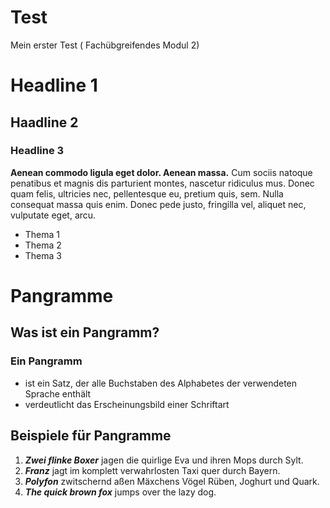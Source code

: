 # Test
Mein erster Test ( Fachübgreifendes Modul 2)
# Headline 1
## Haadline 2
### Headline 3

**Aenean commodo ligula eget dolor. Aenean massa.** Cum sociis natoque penatibus et magnis dis parturient montes, nascetur ridiculus mus. Donec quam felis, ultricies nec, pellentesque eu, pretium quis, sem. Nulla consequat massa quis enim. Donec pede justo, fringilla vel, aliquet nec, vulputate eget, arcu.

- Thema 1
- Thema 2
- Thema 3

# Pangramme
## Was ist ein Pangramm?
### Ein Pangramm
- ist ein Satz, der alle Buchstaben des Alphabetes der verwendeten Sprache enthält
- verdeutlicht das Erscheinungsbild einer Schriftart
## Beispiele für Pangramme
1. ***Zwei flinke Boxer*** jagen die quirlige Eva und ihren Mops durch Sylt.
2. ***Franz*** jagt im komplett verwahrlosten Taxi quer durch Bayern.
3. ***Polyfon*** zwitschernd aßen Mäxchens Vögel Rüben, Joghurt und Quark.
4. ***The quick brown fox*** jumps over the lazy dog.
